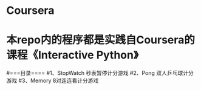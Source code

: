 # Coursera
# 本repo内的程序都是实践自Coursera的课程《Interactive Python》
#===目录====
#1、StopWatch  秒表暂停计分游戏
#2、Pong       双人乒乓球计分游戏
#3、Memory     8对连连看计分游戏
